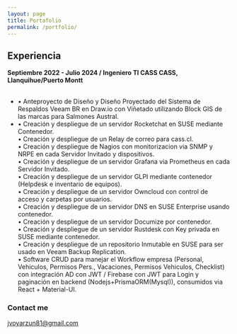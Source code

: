 ```yaml
---
layout: page
title: Portafolio
permalink: /portfolio/
---
```



## Experiencia

**Septiembre 2022 - Julio 2024 / Ingeniero TI CASS CASS, Llanquihue/Puerto Montt**<br/><br/>
  - • Anteproyecto de Diseño y Diseño Proyectado del Sistema de Respaldos Veeam BR en Draw.io con Viñetado utilizando Block GIS de las marcas para Salmones Austral.<br/>
  - • Creación y despliegue de un servidor Rocketchat en SUSE mediante Contenedor.<br/>
• Creación y despliegue de un Relay de correo para cass.cl.<br/>
• Creación y despliegue de Nagios con monitorizacion via SNMP y NRPE en cada Servidor Invitado y dispositivos.<br/>
• Creación y despliegue de un servidor Grafana via Prometheus en cada Servidor Invitado.<br/>
• Creación y despliegue de un servidor GLPI mediante contenedor (Helpdesk e inventario de equipos).<br/>
• Creación y despliegue de un servidor Owncloud con control de acceso y carpetas por usuarios.<br/>
• Creación y despliegue de un servidor DNS en SUSE Enterprise usando contenedor.<br/>
• Creación y despliegue de un servidor Documize por contenedor.<br/>
• Creación y despliegue de un servidor Rustdesk con Key privada en SUSE mediante contenedor.<br/>
• Creación y despliegue de un repositorio Inmutable en SUSE para ser usado en Veeam Backup Replication.<br/>
• Software CRUD para manejar el Workflow empresa (Personal, Vehiculos, Permisos Pers., Vacaciones, Permisos
Vehiculos, Checklist) con integración AD con JWT / Firebase con JWT para Login y paginación en backend (Nodejs+PrismaORM(Mysql)), consumidos via React + Material-UI.<br/>


### Contact me

[jvoyarzun81@gmail.com](mailto:jvoyarzun81@gmail.com)
